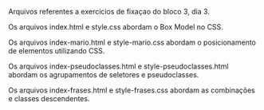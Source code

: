 Arquivos referentes a exercicios de fixaçao do bloco 3, dia 3.

Os arquivos index.html e style.css abordam o Box Model no CSS.

Os arquivos index-mario.html e style-mario.css abordam o posicionamento de elementos utilizando CSS.

Os arquivos index-pseudoclasses.html e style-pseudoclasses.html abordam os agrupamentos de seletores e pseudoclasses.

Os arquivos index-frases.html e style-frases.css abordam as combinações e classes descendentes.
